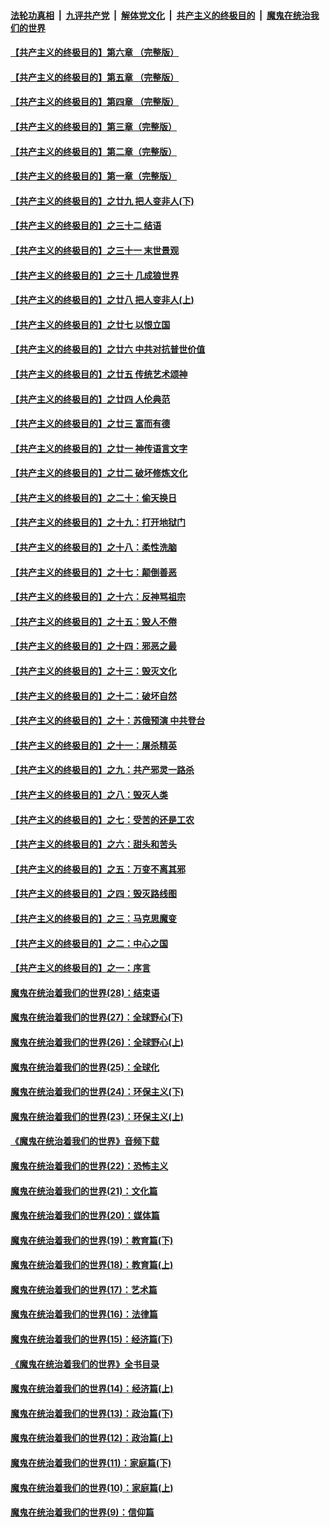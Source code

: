 

####  [法轮功真相](../../../../basic/blob/master/README.md?t=07020031) &nbsp;|&nbsp; [九评共产党](../../../../9ping.md/blob/master/README.md?t=07020031) &nbsp;|&nbsp; [解体党文化](../../../../jtdwh.md/blob/master/README.md?t=07020031)  &nbsp;|&nbsp; [共产主义的终极目的](../../../../gczydzjmd.md/blob/master/README.md?t=07020031) &nbsp;|&nbsp; [魔鬼在统治我们的世界](../../../../mgztzwmdsj.md/blob/master/README.md?t=07020031) 

#### [【共产主义的终极目的】第六章 （完整版）](../pages/nsc422/n11428913.md?t=07020031) 

#### [【共产主义的终极目的】第五章 （完整版）](../pages/nsc422/n11428912.md?t=07020031) 

#### [【共产主义的终极目的】第四章 （完整版）](../pages/nsc422/n11428907.md?t=07020031) 

#### [【共产主义的终极目的】第三章（完整版）](../pages/nsc422/n11428848.md?t=07020031) 

#### [【共产主义的终极目的】第二章（完整版）](../pages/nsc422/n11428831.md?t=07020031) 

#### [【共产主义的终极目的】第一章（完整版）](../pages/nsc422/n11417651.md?t=07020031) 

#### [【共产主义的终极目的】之廿九 把人变非人(下)](../pages/nsc422/n11344140.md?t=07020031) 

#### [【共产主义的终极目的】之三十二 结语](../pages/nsc422/n11360535.md?t=07020031) 

#### [【共产主义的终极目的】之三十一 末世景观](../pages/nsc422/n11351129.md?t=07020031) 

#### [【共产主义的终极目的】之三十 几成狼世界](../pages/nsc422/n11348280.md?t=07020031) 

#### [【共产主义的终极目的】之廿八 把人变非人(上)](../pages/nsc422/n11340492.md?t=07020031) 

#### [【共产主义的终极目的】之廿七 以恨立国](../pages/nsc422/n11336944.md?t=07020031) 

#### [【共产主义的终极目的】之廿六 中共对抗普世价值](../pages/nsc422/n11324785.md?t=07020031) 

#### [【共产主义的终极目的】之廿五 传统艺术颂神](../pages/nsc422/n11296396.md?t=07020031) 

#### [【共产主义的终极目的】之廿四 人伦典范](../pages/nsc422/n11296397.md?t=07020031) 

#### [【共产主义的终极目的】之廿三 富而有德](../pages/nsc422/n11283598.md?t=07020031) 

#### [【共产主义的终极目的】之廿一 神传语言文字](../pages/nsc422/n11263265.md?t=07020031) 

#### [【共产主义的终极目的】之廿二 破坏修炼文化](../pages/nsc422/n11245728.md?t=07020031) 

#### [【共产主义的终极目的】之二十：偷天换日](../pages/nsc422/n11238846.md?t=07020031) 

#### [【共产主义的终极目的】之十九：打开地狱门](../pages/nsc422/n11206376.md?t=07020031) 

#### [【共产主义的终极目的】之十八：柔性洗脑](../pages/nsc422/n11199994.md?t=07020031) 

#### [【共产主义的终极目的】之十七：颠倒善恶](../pages/nsc422/n11179782.md?t=07020031) 

#### [【共产主义的终极目的】之十六：反神骂祖宗](../pages/nsc422/n11166798.md?t=07020031) 

#### [【共产主义的终极目的】之十五：毁人不倦](../pages/nsc422/n11166792.md?t=07020031) 

#### [【共产主义的终极目的】之十四：邪恶之最](../pages/nsc422/n11150249.md?t=07020031) 

#### [【共产主义的终极目的】之十三：毁灭文化](../pages/nsc422/n11135227.md?t=07020031) 

#### [【共产主义的终极目的】之十二：破坏自然](../pages/nsc422/n11135214.md?t=07020031) 

#### [【共产主义的终极目的】之十：苏俄预演 中共登台](../pages/nsc422/n11118424.md?t=07020031) 

#### [【共产主义的终极目的】之十一：屠杀精英](../pages/nsc422/n11118442.md?t=07020031) 

#### [【共产主义的终极目的】之九：共产邪灵一路杀](../pages/nsc422/n11114139.md?t=07020031) 

#### [【共产主义的终极目的】之八：毁灭人类](../pages/nsc422/n11108503.md?t=07020031) 

#### [【共产主义的终极目的】之七：受苦的还是工农](../pages/nsc422/n11101809.md?t=07020031) 

#### [【共产主义的终极目的】之六：甜头和苦头](../pages/nsc422/n11096971.md?t=07020031) 

#### [【共产主义的终极目的】之五：万变不离其邪](../pages/nsc422/n11091285.md?t=07020031) 

#### [【共产主义的终极目的】之四：毁灭路线图](../pages/nsc422/n11086284.md?t=07020031) 

#### [【共产主义的终极目的】之三：马克思魔变](../pages/nsc422/n11061941.md?t=07020031) 

#### [【共产主义的终极目的】之二：中心之国](../pages/nsc422/n11047728.md?t=07020031) 

#### [【共产主义的终极目的】之一：序言](../pages/nsc422/n11086077.md?t=07020031) 

#### [魔鬼在统治着我们的世界(28)：结束语](../pages/nsc422/n10936246.md?t=07020031) 

#### [魔鬼在统治着我们的世界(27)：全球野心(下)](../pages/nsc422/n10928319.md?t=07020031) 

#### [魔鬼在统治着我们的世界(26)：全球野心(上)](../pages/nsc422/n10900318.md?t=07020031) 

#### [魔鬼在统治着我们的世界(25)：全球化](../pages/nsc422/n10788205.md?t=07020031) 

#### [魔鬼在统治着我们的世界(24)：环保主义(下)](../pages/nsc422/n10695307.md?t=07020031) 

#### [魔鬼在统治着我们的世界(23)：环保主义(上)](../pages/nsc422/n10688613.md?t=07020031) 

#### [《魔鬼在统治着我们的世界》音频下载](../pages/nsc422/n10635553.md?t=07020031) 

#### [魔鬼在统治着我们的世界(22)：恐怖主义](../pages/nsc422/n10614727.md?t=07020031) 

#### [魔鬼在统治着我们的世界(21)：文化篇](../pages/nsc422/n10597706.md?t=07020031) 

#### [魔鬼在统治着我们的世界(20)：媒体篇](../pages/nsc422/n10586579.md?t=07020031) 

#### [魔鬼在统治着我们的世界(19)：教育篇(下)](../pages/nsc422/n10564808.md?t=07020031) 

#### [魔鬼在统治着我们的世界(18)：教育篇(上)](../pages/nsc422/n10526970.md?t=07020031) 

#### [魔鬼在统治着我们的世界(17)：艺术篇](../pages/nsc422/n10499093.md?t=07020031) 

#### [魔鬼在统治着我们的世界(16)：法律篇](../pages/nsc422/n10485969.md?t=07020031) 

#### [魔鬼在统治着我们的世界(15)：经济篇(下)](../pages/nsc422/n10469975.md?t=07020031) 

#### [《魔鬼在统治着我们的世界》全书目录](../pages/nsc422/n10464261.md?t=07020031) 

#### [魔鬼在统治着我们的世界(14)：经济篇(上)](../pages/nsc422/n10457370.md?t=07020031) 

#### [魔鬼在统治着我们的世界(13)：政治篇(下)](../pages/nsc422/n10448270.md?t=07020031) 

#### [魔鬼在统治着我们的世界(12)：政治篇(上)](../pages/nsc422/n10444576.md?t=07020031) 

#### [魔鬼在统治着我们的世界(11)：家庭篇(下)](../pages/nsc422/n10440961.md?t=07020031) 

#### [魔鬼在统治着我们的世界(10)：家庭篇(上)](../pages/nsc422/n10435448.md?t=07020031) 

#### [魔鬼在统治着我们的世界(9)：信仰篇](../pages/nsc422/n10432159.md?t=07020031) 

